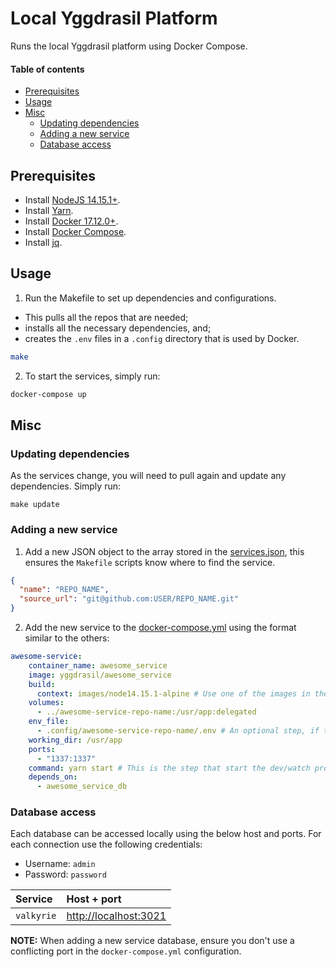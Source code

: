 # Local Yggdrasil Platform

Runs the local Yggdrasil platform using Docker Compose.

#### Table of contents

- [Prerequisites](#prerequisites)
- [Usage](#usage)
- [Misc](#misc)
  - [Updating dependencies](#updating-dependencies)
  - [Adding a new service](#adding-a-new-service)
  - [Database access](#database-access)

## Prerequisites

* Install [NodeJS 14.15.1+](https://nodejs.org/en/download/).
* Install [Yarn](https://yarnpkg.com/).
* Install [Docker 17.12.0+](https://docs.docker.com/install/).
* Install [Docker Compose](https://docs.docker.com/compose/install/).
* Install [jq](https://stedolan.github.io/jq/download/).

## Usage

1. Run the Makefile to set up dependencies and configurations.
* This pulls all the repos that are needed;
* installs all the necessary dependencies, and;
* creates the `.env` files in a `.config` directory that is used by Docker.
```bash
make
```

2. To start the services, simply run:
```bash
docker-compose up
```

## Misc

### Updating dependencies

As the services change, you will need to pull again and update any dependencies. Simply run:

```shell script
make update
```

### Adding a new service

1. Add a new JSON object to the array stored in the [services.json](./services.json), this ensures the `Makefile` scripts know where to find the service.

```json
{
  "name": "REPO_NAME",
  "source_url": "git@github.com:USER/REPO_NAME.git"
}
```

2. Add the new service to the [docker-compose.yml](./docker-compose.yml) using the format similar to the others:
```yaml
awesome-service:
    container_name: awesome_service
    image: yggdrasil/awesome_service
    build:
      context: images/node14.15.1-alpine # Use one of the images in the ./images directory, or roll your own!
    volumes:
      - ../awesome-service-repo-name:/usr/app:delegated
    env_file:
      - .config/awesome-service-repo-name/.env # An optional step, if the env file is needed.
    working_dir: /usr/app
    ports:
      - "1337:1337"
    command: yarn start # This is the step that start the dev/watch process.
    depends_on:
      - awesome_service_db
```

### Database access

Each database can be accessed locally using the below host and ports. For each connection use the following credentials:
- Username: `admin`
- Password: `password`

| Service                 | Host + port                                    |
| :---------------------- | :--------------------------------------------- |
| `valkyrie`              | [http://localhost:3021](http://localhost:3021) |

**NOTE:** When adding a new service database, ensure you don't use a conflicting port in the `docker-compose.yml` configuration.

